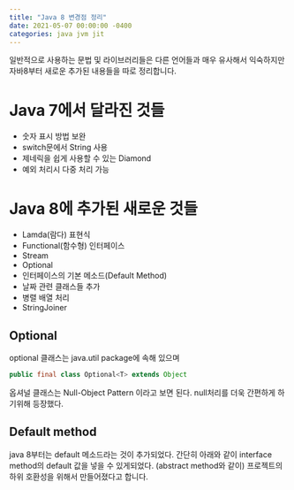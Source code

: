 ```yaml
---
title: "Java 8 변경점 정리"
date: 2021-05-07 00:00:00 -0400
categories: java jvm jit
---
```


일반적으로 사용하는 문법 및 라이브러리들은 다른 언어들과 매우 유사해서 익숙하지만 자바8부터 새로운 추가된 내용들을 따로 정리합니다.

# Java 7에서 달라진 것들

- 숫자 표시 방법 보완
- switch문에서 String 사용
- 제네릭을 쉽게 사용할 수 있는 Diamond
- 예외 처리시 다중 처리 가능

# Java 8에 추가된 새로운 것들

- Lamda(람다) 표현식
- Functional(함수형) 인터페이스
- Stream
- Optional
- 인터페이스의 기본 메소드(Default Method)
- 날짜 관련 클래스들 추가
- 병렬 배열 처리
- StringJoiner

## Optional

optional 클래스는 java.util package에 속해 있으며

```java
public final class Optional<T> extends Object
```

옵셔널 클래스는 Null-Object Pattern 이라고 보면 된다. null처리를 더욱 간편하게 하기위해 등장했다.

## Default method

java 8부터는 default 메소드라는 것이 추가되었다.
간단히 아래와 같이 interface method의 default 값을 넣을 수 있게되었다. (abstract method와 같이)
프로젝트의 하위 호환성을 위해서 만들어졌다고 합니다.
